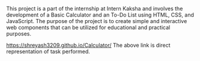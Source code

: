 This project is a part of the internship at Intern Kaksha and involves the development of a Basic Calculator and an To-Do List using HTML, CSS, and JavaScript. The purpose of the project is to create simple and interactive web components that can be utilized for educational and practical purposes.

https://shreyash3209.github.io/Calculator/
The above link is direct representation of task performed.
